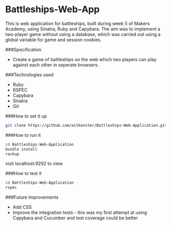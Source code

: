 Battleships-Web-App
===================

This is web application for battleships, built during week 5 of Makers Academy, using Sinatra, Ruby and Capybara. The aim was to implement a two-player game without using a database, which was carried out using a global variable for game and session cookies.

###Specification

+ Create a game of battleships on the web which two players can play against each other in seperate browsers.

###Technologies used

+ Ruby
+ RSPEC
+ Capybara
+ Sinatra
+ Git

###How to set it up

```sh
git clone https://github.com/aitkenster/Battleships-Web-Application.git
```

###How to run it

```sh
cd Battleships-Web-Application
bundle install
rackup
```

visit localhost:9292 to view

###How to test it

```sh
cd Battleships-Web-Application
rspec
``` 

###Future Improvements

+ Add CSS
+ Improve the integration tests - this was my first attempt at using Capybara and Cucumber and test coverage could be better
